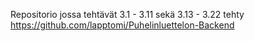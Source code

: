 Repositorio jossa tehtävät 3.1 - 3.11 sekä 3.13 - 3.22 tehty
https://github.com/lapptomi/Puhelinluettelon-Backend
